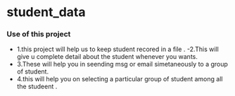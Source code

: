 # student_data

### Use of this project
- 1.this project will help us to keep student recored in a file .
-2.This will give u complete detail about the student whenever you wants.
- 3.These will help you in seending msg or email simetaneously to a group of student.
- 4.this will help you on selecting a particular group of student among all the studeent .
